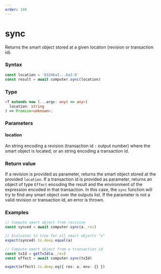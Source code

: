 ```yaml
---
order: 100
---
```


# sync

Returns the smart object stored at a given location (revision or transaction id).

### Syntax
```js
const location = '0324ba3...ba2:0'
const result = await computer.sync(location)
```

### Type
```ts
<T extends new (...args: any) => any>(
  location: string
) => Promise<unknown>;
```

### Parameters
#### location
An string encoding a revision (transaction id `:` output number) where the smart object is located; or an string encoding a transaction id.

### Return value
If a revision is provided as parameter, returns the smart object stored at the provided `location`. 
If a transaction id is provided as parameter, returns an object of type `Effect` encoding the result and the environment of the expression encoded in that transaction. In this case, the `sync` function will try to find any smart object over the outputs list.
If the parameter is not a valid revision or transaction id, an error is thrown.
<!-- TODO: explain other type of errors:
- inconsistent state if the smart object synced or any other smart object on the environment was not created with the library 
- code validation errors like super not allowed
- validate that the object re-created with the contract matches the object stored at that location
- Cannot call a function on a smart object that is pointed to
-  -->

### Examples
```ts
// Compute smart object from revision
const synced = await computer.sync(a._rev)

// Evaluates to true for all smart objects "a"
expect(synced).to.deep.equal(a)

// Compute smart object from a transaction id
const txId = getTxId(a._rev)
const effect = await computer.sync(txId)

expect(effect).to.deep.eq({ res: a, env: {} })

```
